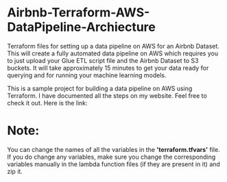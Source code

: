 # Airbnb-Terraform-AWS-DataPipeline-Archiecture
Terraform files for setting up a data pipeline on AWS for an Airbnb Dataset. This will create a fully automated data pipeline on AWS which requires you to just upload your Glue ETL script file and the Airbnb Dataset to S3 buckets. It will take approximately 15 minutes to get your data ready for querying and for running your machine learning models.

This is a sample project for building a data pipeline on AWS using Terraform. I have documented all the steps on my website. Feel free to check it out. Here is the link: 

# Note:
You can change the names of all the variables in the **'terraform.tfvars'** file. If you do change any variables, make sure you change the corresponding variables manually in the lambda function files (if they are present in it) and zip it.
